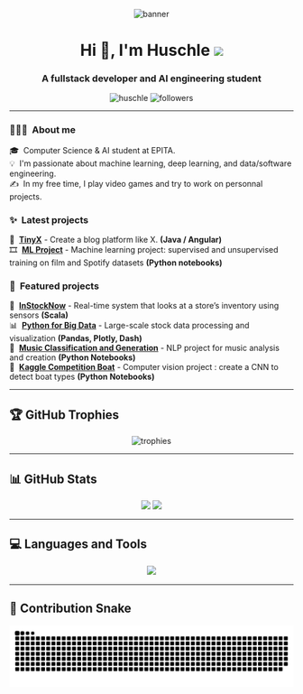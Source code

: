 <!-- Bannière -->
<p align="center">
  <img src="https://images.steamusercontent.com/ugc/2050866941415296678/7943A9FEAE07A0E59E642EF1B71783112263D672/?imw=5000&imh=5000&ima=fit&impolicy=Letterbox&imcolor=%23000000&letterbox=false" alt="banner" />
</p>

<h1 align="center">
  Hi 👋, I'm Huschle <img src="https://media.giphy.com/media/hvRJCLFzcasrR4ia7z/giphy.gif" width="35">
</h1>
<h3 align="center">A fullstack developer and AI engineering student</h3>

<p align="center">
  <img src="https://komarev.com/ghpvc/?username=huschle&label=Profile%20views&color=0e75b6&style=flat" alt="huschle" /> 
  <img src="https://img.shields.io/github/followers/huschle?label=Followers&style=social" alt="followers"/>
</p>

---

### 👨🏻‍💻 &nbsp;About me
🎓 &nbsp;Computer Science & AI student at EPITA.\
💡 &nbsp;I'm passionate about machine learning, deep learning, and data/software engineering.\
✍️ &nbsp;In my free time, I play video games and try to work on personnal projects.

### ✨ &nbsp;Latest projects
🧠 &nbsp;**[TinyX](https://github.com/Huschle/TinyX)** - Create a blog platform like X. **(Java / Angular)**\
🎞️ &nbsp;**[ML Project](https://github.com/qghrjf646/ftml_2025)** - Machine learning project: supervised and unsupervised training on film and Spotify datasets **(Python notebooks)**

### 🎯 &nbsp;Featured projects
🚁 &nbsp;**[InStockNow](https://github.com/Huschle/Projet-Data-Engineering-InStockNow)** - Real-time system that looks at a store’s inventory using sensors **(Scala)**\
📊 &nbsp;**[Python for Big Data](https://github.com/Huschle/Projet-Big-Data)** - Large-scale stock data processing and visualization **(Pandas, Plotly, Dash)**\
📝 &nbsp;**[Music Classification and Generation](https://github.com/Huschle/NLP-Music-Generator)** - NLP project for music analysis and creation **(Python Notebooks)**\
🤖 &nbsp;**[Kaggle Competition Boat](https://github.com/Huschle/Kaggle-Competition-Boat)** - Computer vision project : create a CNN to detect boat types **(Python Notebooks)**

---

## 🏆 GitHub Trophies  
<p align="center">
  <img src="https://github-profile-trophy.vercel.app/?username=huschle&theme=gruvbox&margin-w=10&margin-h=10&row=1&column=6" alt="trophies" />
</p>

---
  
## 📊 GitHub Stats
<p align="center">
  <img 
    src="https://github-readme-stats.vercel.app/api?username=huschle&show_icons=true&theme=tokyonight&count_private=true&cache_seconds=1800" 
    height="150" 
  />
  <img 
    src="https://github-readme-stats.vercel.app/api/top-langs/?username=huschle&layout=compact&theme=tokyonight&count_private=true&hide=ObjectScript&cache_seconds=1800" 
    height="150" 
  />
</p>



---

## 💻 Languages and Tools  
<p align="center">
  <img src="https://skillicons.dev/icons?i=python,java,js,ts,react,nodejs,angular,html,css,django,flask,docker,git,linux,mongodb,postgresql,tensorflow,pytorch,scala" />
</p>

---

## 🐍 Contribution Snake  
<p align="center">
  <img src="https://github.com/Platane/snk/raw/output/github-contribution-grid-snake.svg" alt="snake animation" />
</p>
